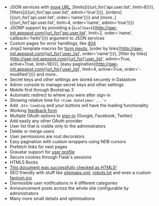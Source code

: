 - JSON services with
  [more URL]({{url_for('api.user.list')}}),
  [limits]({{url_for('api.user.list', limit=8)}}),
  [filters]({{url_for('api.user.list', admin='true')}}),
  [orders]({{url_for('api.user.list', order='name')}}) and
  [more..]({{url_for('api.user.list', limit=4, order='name', admin='true')}})
- JSONP support by providing a
  [`&callback`](http://gae-init.appspot.com{{url_for('api.user.list', limit=2, order='name', callback='hello')}})
  argument to JSON services
- Custom pages for error handlings, like [404](/404)
- Jinja2 template macros for
  [form inputs]({{url_for('feedback')}}),
  [order by links](http://gae-init.appspot.com{{url_for('user_list', order='name')}}),
  [filter by links](http://gae-init.appspot.com{{url_for('user_list', admin=True, active=True, limit=16)}}),
  [easy pagination](http://gae-init.appspot.com{{url_for('user_list', limit=4, active=True, order='-modified')}})
  and more..
- Secret keys and other settings are stored securely in Datastore
- Admin console to manage secret keys and other settings
- Mobile first through Bootstrap 3
- Automatic redirect to where you were after sign-in
- Showing relative time for `<time datetime='...'>`
- Add `.btn-loading` and your buttons will have the loading functionality
- Working [feedback form]({{url_for('feedback')}})
- Multiple OAuth options to [sign-in](https://gae-init.appspot.com/signin/)
  (Google, Facebook, Twitter)
- Add easily any other OAuth provider
- User list that is visible only to the administrators
- Delete or merge users
- User permissions are rout decorators
- Easy pagination with custom wrappers using NDB cursors
- Prefetch links for next pages
- Gravatar support for [user profile]({{url_for('profile')}})
- Secure cookies through Flask's sessions
- HTML5 Rocks
- [This document was successfully checked as HTML5!](http://validator.w3.org/check?verbose=1&uri={{request.host_url[:-1]}}{{request.path}})
- SEO friendly with stuff like [sitemaps.xml]({{url_for('sitemap')}}),
  [robots.txt](/robots.txt) and even a custom [favicon.ico](/favicon.ico)
- Dismissible user notifications in 4 different categories
- Announcement posts across the whole site configurable by administrators
- Many more small details and optimisations

